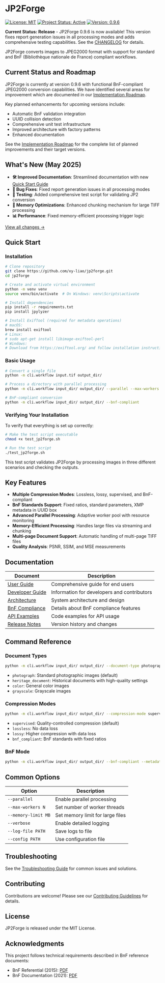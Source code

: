# JP2Forge

[![License: MIT](https://img.shields.io/badge/License-MIT-yellow.svg)](https://opensource.org/licenses/MIT) [![Project Status: Active](https://img.shields.io/badge/Project%20Status-Active-green.svg)](https://github.com/xy-liao/jp2forge) [![Version: 0.9.6](https://img.shields.io/badge/Version-0.9.6-blue.svg)](https://github.com/xy-liao/jp2forge/releases/tag/v0.9.6)

**Current Status: Release** - JP2Forge 0.9.6 is now available! This version fixes report generation issues in all processing modes and adds comprehensive testing capabilities. See the [CHANGELOG](CHANGELOG.md) for details.

JP2Forge converts images to JPEG2000 format with support for standard and BnF (Bibliothèque nationale de France) compliant workflows.

## Current Status and Roadmap

JP2Forge is currently at version 0.9.6 with functional BnF-compliant JPEG2000 conversion capabilities. We have identified several areas for improvement which are documented in our [Implementation Roadmap](docs/implementation_roadmap.md).

Key planned enhancements for upcoming versions include:
- Automatic BnF validation integration
- UUID collision detection
- Comprehensive unit test infrastructure
- Improved architecture with factory patterns
- Enhanced documentation

See the [Implementation Roadmap](docs/implementation_roadmap.md) for the complete list of planned improvements and their target versions.

## What's New (May 2025)

- **🛠️ Improved Documentation**: Streamlined documentation with new [Quick Start Guide](docs/quick_start.md)
- **🐛 Bug Fixes**: Fixed report generation issues in all processing modes
- **🧪 Testing**: Added comprehensive test script for validating JP2 conversion
- **💾 Memory Optimizations**: Enhanced chunking mechanism for large TIFF processing
- **📊 Performance**: Fixed memory-efficient processing trigger logic

[View all changes →](CHANGELOG.md)

## Quick Start

### Installation

```bash
# Clone repository
git clone https://github.com/xy-liao/jp2forge.git
cd jp2forge

# Create and activate virtual environment
python -m venv venv
source venv/bin/activate  # On Windows: venv\Scripts\activate

# Install dependencies
pip install -r requirements.txt
pip install jpylyzer

# Install ExifTool (required for metadata operations)
# macOS:
brew install exiftool
# Linux:
# sudo apt-get install libimage-exiftool-perl
# Windows:
# Download from https://exiftool.org/ and follow installation instructions
```

### Basic Usage

```bash
# Convert a single file
python -m cli.workflow input.tif output_dir/

# Process a directory with parallel processing
python -m cli.workflow input_dir/ output_dir/ --parallel --max-workers 4

# BnF-compliant conversion
python -m cli.workflow input_dir/ output_dir/ --bnf-compliant
```

### Verifying Your Installation

To verify that everything is set up correctly:

```bash
# Make the test script executable
chmod +x test_jp2forge.sh

# Run the test script
./test_jp2forge.sh
```

This test script validates JP2Forge by processing images in three different scenarios and checking the outputs.

## Key Features

- **Multiple Compression Modes**: Lossless, lossy, supervised, and BnF-compliant
- **BnF Standards Support**: Fixed ratios, standard parameters, XMP metadata in UUID box
- **Advanced Parallel Processing**: Adaptive worker pool with resource monitoring
- **Memory-Efficient Processing**: Handles large files via streaming and chunking
- **Multi-page Document Support**: Automatic handling of multi-page TIFF files
- **Quality Analysis**: PSNR, SSIM, and MSE measurements

## Documentation

| Document | Description |
|----------|-------------|
| [User Guide](docs/user_guide.md) | Comprehensive guide for end users |
| [Developer Guide](docs/developer_guide.md) | Information for developers and contributors |
| [Architecture](docs/architecture.md) | System architecture and design |
| [BnF Compliance](docs/NOTATION.md) | Details about BnF compliance features |
| [API Examples](examples/README.md) | Code examples for API usage |
| [Release Notes](docs/releases/index.md) | Version history and changes |

## Command Reference

### Document Types

```bash
python -m cli.workflow input_dir/ output_dir/ --document-type photograph
```

- `photograph`: Standard photographic images (default)
- `heritage_document`: Historical documents with high-quality settings
- `color`: General color images
- `grayscale`: Grayscale images

### Compression Modes

```bash
python -m cli.workflow input_dir/ output_dir/ --compression-mode supervised
```

- `supervised`: Quality-controlled compression (default)
- `lossless`: No data loss
- `lossy`: Higher compression with data loss
- `bnf_compliant`: BnF standards with fixed ratios

### BnF Mode

```bash
python -m cli.workflow input_dir/ output_dir/ --bnf-compliant --metadata bnf_metadata.json
```

## Common Options

| Option | Description |
|--------|-------------|
| `--parallel` | Enable parallel processing |
| `--max-workers N` | Set number of worker threads |
| `--memory-limit MB` | Set memory limit for large files |
| `--verbose` | Enable detailed logging |
| `--log-file PATH` | Save logs to file |
| `--config PATH` | Use configuration file |

## Troubleshooting

See the [Troubleshooting Guide](docs/user_guide.md#11-troubleshooting) for common issues and solutions.

## Contributing

Contributions are welcome! Please see our [Contributing Guidelines](CONTRIBUTING.md) for details.

## License

JP2Forge is released under the MIT License.

## Acknowledgments

This project follows technical requirements described in BnF reference documents:
- BnF Referential (2015): [PDF](https://www.bnf.fr/sites/default/files/2018-11/ref_num_fichier_image_v2.pdf)
- BnF Documentation (2021): [PDF](https://www.bnf.fr/sites/default/files/2021-04/politiqueFormatsDePreservationBNF_20210408.pdf)
